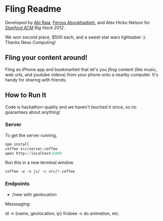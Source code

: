 Fling Readme
============

Developed by [Abi Raja](http://abi.sh), [Feross Aboukhadijeh](http://feross.org), and Alex Hicks-Nelson for *[Stanford ACM](http://stanfordacm.com) Big Hack 2012*.

We won second place, $500 each, and a sweet star wars lightsaber :). Thanks Ness Computing!

## Fling your content around!

Fling an iPhone app and bookmarklet that let's you *fling* content (like music, web urls, and youtube videos) from your phone onto a nearby computer. It's handy for sharing with friends.

## How to Run It

Code is hackathon-quality and we haven't touched it since, so no guarantees about anything!

### Server

To get the server running,

```coffee
npm install
coffee src/server.coffee
open http://localhost:5000
```

Run this in a new terminal window
```
coffee -w -o js/ -c src/*.coffee
```

### Endpoints

* /new with geolocation

Messsaging:

id -> {name, geolocation, ip}
frisbee -> do animation, etc.